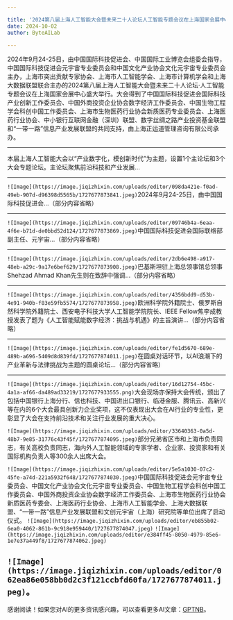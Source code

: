 ```yaml
---

title: '2024第八届上海人工智能大会暨未来二十人论坛人工智能专题会议在上海国家会展中心隆重召开'
date: 2024-10-02
author: ByteAILab

---
```


2024年9月24-25日，由中国国际科技促进会、中国国际工业博览会组委会指导，中国国际科技促进会元宇宙专业委员会和中国文化产业协会文化元宇宙专业委员会主办，上海市突出贡献专家协会、上海市人工智能学会、上海市计算机学会和上海大数据联盟联合主办的2024第八届上海人工智能大会暨未来二十人论坛·人工智能专题会议在上海国家会展中心盛大举行。大会得到了中国国际科技促进会国际科技产业创新工作委员会、中国外商投资企业协会数字经济工作委员会、中国生物工程学会科创中国工作委员会、上海市生物医药行业协会新质医药专业委员会、上海医药行业协会、中小银行互联网金融（深圳）联盟、数字丝绸之路产业投资基金联盟和“一带一路”信息产业发展联盟的共同支持，由上海正运道管理咨询有限公司承办。

---
本届上海人工智能大会以“产业数字化，模创新时代”为主题，设置1个主论坛和3个大会专题论坛。主论坛聚焦前沿科技和产业发展...

---

```![Image](https://image.jiqizhixin.com/uploads/editor/098da421e-f0ad-49eb-907d-d96398d5565b/1727677873841.jpeg)```2024年9月24-25日，由中国国际科技促进会...（部分内容省略）

---

```![Image](https://image.jiqizhixin.com/uploads/editor/09746b4a-6eaa-4f6e-b71d-de0bbd52d124/1727677873869.jpeg)```中国国际科技促进会国际联络部副主任、元宇宙...（部分内容省略）

---

```![Image](https://image.jiqizhixin.com/uploads/editor/2db6e498-a917-48eb-a29c-9a17e6bef629/1727677873908.jpeg)```巴基斯坦驻上海总领事馆总领事Shehzad Ahmad Khan先生则在致辞中强调...（部分内容省略）

---

```![Image](https://image.jiqizhixin.com/uploads/editor/4356bdd9-d53b-4e91-940b-f83e59fb5574/1727677873958.jpeg)```欧洲科学院外籍院士、俄罗斯自然科学院外籍院士、西安电子科技大学人工智能学院院长、IEEE Fellow焦李成教授发表了题为《人工智能赋能数字经济：挑战与机遇》的主旨演讲...（部分内容省略）

---

```![Image](https://image.jiqizhixin.com/uploads/editor/fe1d5670-689e-489b-a696-5409d8d839fd/1727677874011.jpeg)```在圆桌对话环节，以AI浪潮下的产业革新与法律挑战为主题的圆桌论坛...（部分内容省略）

---

```![Image](https://image.jiqizhixin.com/uploads/editor/16d12754-45bc-4a1a-af66-da489ad33219/1727677933555.png)```大会现场亦保持大会传统，颁出了包括中国银行上海分行、信也科技、中国进出口银行、临港金服、腾讯云、高新兴等在内的6个大会最具创新力企业奖项，这不仅表现出大会在AI行业的专业性，更彰显了大会在支持前沿技术和关注行业发展的重大决心。

```![Image](https://image.jiqizhixin.com/uploads/editor/33640363-0a5d-48b7-9e85-31776c43f45f/1727677874095.jpeg)```部分兄弟省区市和上海市负责同志，有关高校负责同志，海内外人工智能领域的专家学者、企业家、投资家和有关国际机构负责人等300余人出席大会。

```![Image](https://image.jiqizhixin.com/uploads/editor/5e5a1030-07c2-45fe-a74d-221a5932f648/1727677874030.jpeg)```中国国际科技促进会元宇宙专业委员会、中国文化产业协会文化元宇宙专业委员会、中国生物工程学会科创中国工作委员会、中国外商投资企业协会数字经济工作委员会、上海市生物医药行业协会新质医药专委会、上海医药行业协会、上海市人工智能学会、上海大数据联盟、“一带一路”信息产业发展联盟和文创元宇宙（上海）研究院等单位出席了启动仪式。
```![Image](https://image.jiqizhixin.com/uploads/editor/eb855b02-6ea0-4062-861b-9c918e959440/1727677874047.jpeg)```
```![Image](https://image.jiqizhixin.com/uploads/editor/e384ff45-8050-4979-85e6-1e7e37a449f8/1727677874062.jpeg)```

```![Image](https://image.jiqizhixin.com/uploads/editor/062ea86e058bb0d2c3f121ccbfd60fa/1727677874011.jpeg)```。
---
感谢阅读！如果您对AI的更多资讯感兴趣，可以查看更多AI文章：[GPTNB](https://gptnb.com)。